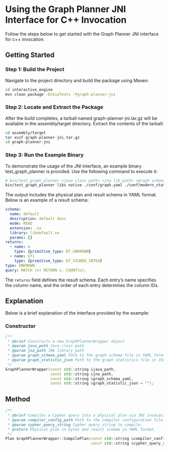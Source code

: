 # Using the Graph Planner JNI Interface for C++ Invocation

Follow the steps below to get started with the Graph Planner JNI interface for c++ invocation.

## Getting Started
### Step 1: Build the Project

Navigate to the project directory and build the package using Maven:
```bash
cd interactive_engine  
mvn clean package -DskipTests -Pgraph-planner-jni 
``` 

### Step 2: Locate and Extract the Package

After the build completes, a tarball named graph-planner-jni.tar.gz will be available in the assembly/target directory. Extract the contents of the tarball:

```bash
cd assembly/target  
tar xvzf graph-planner-jni.tar.gz  
cd graph-planner-jni  
```

### Step 3: Run the Example Binary

To demonstrate the usage of the JNI interface, an example binary test_graph_planner is provided. Use the following command to execute it:

```bash
# bin/test_graph_planner <java class path> <jna lib path> <graph schema path> <graph statistics path> <query> <config path>  
bin/test_graph_planner libs native ./conf/graph.yaml ./conf/modern_statistics.json "MATCH (n) RETURN n, COUNT(n);" ./conf/interactive_config_test.yaml 
``` 

The output includes the physical plan and result schema in YAML format. Below is an example of a result schema:

```yaml
schema:  
  name: default  
  description: default desc  
  mode: READ  
  extension: .so  
  library: libdefault.so  
  params: []  
returns:  
  - name: n  
    type: {primitive_type: DT_UNKNOWN}  
  - name: $f1  
    type: {primitive_type: DT_SIGNED_INT64}  
type: UNKNOWN  
query: MATCH (n) RETURN n, COUNT(n);  
```

The `returns` field defines the result schema. Each entry’s name specifies the column name, and the order of each entry determines the column IDs.

## Explanation

Below is a brief explanation of the interface provided by the example:

### Constructor

```cpp
/**  
 * @brief Constructs a new GraphPlannerWrapper object  
 * @param java_path Java class path  
 * @param jna_path JNA library path  
 * @param graph_schema_yaml Path to the graph schema file in YAML format  
 * @param graph_statistic_json Path to the graph statistics file in JSON format
 */  
GraphPlannerWrapper(const std::string &java_path,  
                    const std::string &jna_path,  
                    const std::string &graph_schema_yaml,  
                    const std::string &graph_statistic_json = "");  
```

## Method

```cpp
/**  
 * @brief Compiles a Cypher query into a physical plan via JNI invocation.  
 * @param compiler_config_path Path to the compiler configuration file.  
 * @param cypher_query_string Cypher query string to compile.  
 * @return Physical plan in bytes and result schema in YAML format.  
 */  
Plan GraphPlannerWrapper::CompilePlan(const std::string &compiler_config_path,  
                                      const std::string &cypher_query_string);  
```
